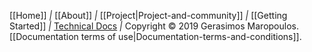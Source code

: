 [[Home]] *|* [[About]] *|*
[[Project|Project-and-community]] *|*
[[Getting Started]] *|*
[Technical Docs](https://godoc.org/github.com/kataras/iris) *|* Copyright &copy; 2019 Gerasimos Maropoulos. [[Documentation terms of use|Documentation-terms-and-conditions]].
